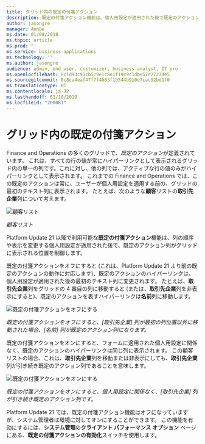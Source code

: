```yaml
---
title: グリッド内の既定の付箋アクション
description: 既定の付箋アクション機能は、個人用設定が適用された後で既定のアクション列がグリッド内に表示される位置を制御します。
author: jasongre
manager: AnnBe
ms.date: 01/08/2018
ms.topic: article
ms.prod: ''
ms.service: business-applications
ms.technology: ''
ms.author: jasongre
audience: admin, end user, customizer, business analyst, IT pro
ms.openlocfilehash: 8c1d93c91cb5c9e1c8e1f19c9c1dbe57d27278e5
ms.sourcegitcommit: 0c8ca4eaf47f7f4b83f1b544b910e7cac92bd1f0
ms.translationtype: HT
ms.contentlocale: ja-JP
ms.lasthandoff: 01/10/2019
ms.locfileid: "200081"
---
```

# <a name="sticky-default-actions-in-grids"></a>グリッド内の既定の付箋アクション

Finance and Operations の多くのグリッドで、*既定のアクション*が定義されています。 これは、すべての行の値が常にハイパーリンクとして表示されるグリッド内の単一の列です。これに対し、他の列では、アクティブな行の値のみがハイパーリンクとして表示されます。 これまでの Finance and Operations では、この既定のアクションは常に、ユーザーが個人用設定を適用する前の、グリッドの最初のテキスト列に表示されます。 たとえば、次のような**顧客**リストの**取引先企業**列について考えます。

![顧客リスト](media/customerGrid.png  "顧客リスト")

*顧客リスト*

Platform Update 21 以降で利用可能な**既定の付箋アクション**機能は、列の順序や表示を変更する個人用設定が適用された後で、既定のアクション列がグリッドに表示される位置を制御します。   

既定の付箋アクションをオフにすると (これは、Platform Update 21 より前の既定のアクションの動作に対応します)、既定のアクションのハイパーリンクは、個人用設定が適用された後の最初のテキスト列に変更されます。 たとえば、**取引先企業**列をグリッドの 4 番目の列に移動すると (または、**取引先企業**列を非表示にすると)、既定のアクションを表すハイパーリンクは**名前**列に移動します。 

![既定の付箋アクションをオフにする](media/stickyDAOff.png  "既定の付箋アクションをオフにすると、[取引先企業] 列が最初の列以外に移動された場合、[名前] 列が既定のアクション列になります。")

*既定の付箋アクションをオフにすると、[取引先企業] 列が最初の列位置以外に移動された場合、[名前] 列が既定のアクション列になります。*

既定の付箋アクションをオンにすると、フォームに適用された個人用設定に関係なく、既定のアクションのハイパーリンクは同じ列に表示されます。 この顧客リストの場合、これは、**取引先企業**列を移動または非表示にしても、**取引先企業**列が引き続き既定のアクション列であることを意味します。

![既定の付箋アクションをオンにする](media/stickyDAOn.png  "既定の付箋アクションをオンにすると、個人用設定に関係なく、[取引先企業] 列が引き続き既定のアクション列です。")

*既定の付箋アクションをオンにすると、個人用設定に関係なく、[取引先企業] 列が引き続き既定のアクション列です。*

Platform Update 21 では、既定の付箋アクション機能はオフになっていますが、システム管理者は環境に対してオンにすることができます。 この機能を有効にするには、**システム管理**の**クライアント パフォーマンス オプション** ページにある、**既定の付箋アクションの有効化**スイッチを使用します。   



